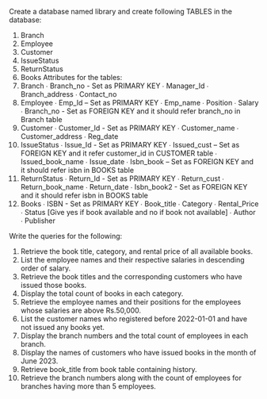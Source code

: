 Create a database named library and create following TABLES in the database:
1. Branch
2. Employee
3. Customer
4. IssueStatus
5. ReturnStatus
6. Books
Attributes for the tables:
1. Branch
∙ Branch_no - Set as PRIMARY KEY
∙ Manager_Id
∙ Branch_address
∙ Contact_no
2. Employee
∙ Emp_Id – Set as PRIMARY KEY
∙ Emp_name
∙ Position
∙ Salary
∙ Branch_no - Set as FOREIGN KEY and it should refer branch_no in Branch table
3. Customer
∙ Customer_Id - Set as PRIMARY KEY
∙ Customer_name
∙ Customer_address
∙ Reg_date
4. IssueStatus
∙ Issue_Id - Set as PRIMARY KEY
∙ Issued_cust – Set as FOREIGN KEY and it refer customer_id in CUSTOMER table
∙ Issued_book_name
∙ Issue_date
∙ Isbn_book – Set as FOREIGN KEY and it should refer isbn in BOOKS table
5. ReturnStatus
∙ Return_Id - Set as PRIMARY KEY
∙ Return_cust
∙ Return_book_name
∙ Return_date
∙ Isbn_book2 - Set as FOREIGN KEY and it should refer isbn in BOOKS table
6. Books
∙ ISBN - Set as PRIMARY KEY
∙ Book_title
∙ Category
∙ Rental_Price
∙ Status [Give yes if book available and no if book not available]
∙ Author
∙ Publisher



Write the queries for the following:
1. Retrieve the book title, category, and rental price of all available
books.
2. List the employee names and their respective salaries in descending
order of salary.
3. Retrieve the book titles and the corresponding customers who have
issued those books.
4. Display the total count of books in each category.
5. Retrieve the employee names and their positions for the employees
whose salaries are above Rs.50,000.
6. List the customer names who registered before 2022-01-01 and have
not issued any books yet.
7. Display the branch numbers and the total count of employees in each
branch.
8. Display the names of customers who have issued books in the month
of June 2023.
9. Retrieve book_title from book table containing history.
10. Retrieve the branch numbers along with the count of employees for branches having more than 5 employees.
